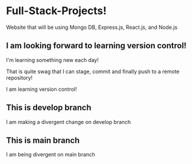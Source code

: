# Full-Stack-Projects!
Website that will be using Mongo DB, Express.js, React.js, and Node.js 


## I am looking forward to learning version control!

I'm learning something new each day!

That is quite swag that I can stage, commit and finally push to a remote repository!

I am learning version control!

## This is develop branch

I am making a divergent change on develop branch

## This is main branch

I am being divergent on main branch

